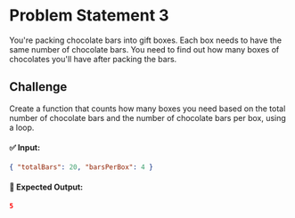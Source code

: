 # Problem Statement 3

You're packing chocolate bars into gift boxes. Each box needs to have the same number of chocolate bars. You need to find out how many boxes of chocolates you'll have after packing the bars.

## Challenge

Create a function that counts how many boxes you need based on the total number of chocolate bars and the number of chocolate bars per box, using a loop.

#### ✅ Input:

```json
{ "totalBars": 20, "barsPerBox": 4 }
```

#### 🎯 Expected Output:

```json
5
```
